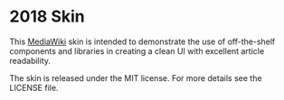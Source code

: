 # 2018 Skin

This [MediaWiki](https://www.mediawiki.org/) skin is intended to demonstrate the use of off-the-shelf components and libraries in creating a clean UI with excellent article readability.

The skin is released under the MIT license. For more details see the LICENSE file.
